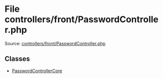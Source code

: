 File controllers/front/PasswordController.php
=========

Source: [controllers/front/PasswordController.php](https://github.com/PrestaShop/PrestaShop/blob/1.5.1.0/controllers/front/PasswordController.php)


Classes
-------

* [PasswordControllerCore](class.PasswordControllerCore.md)


